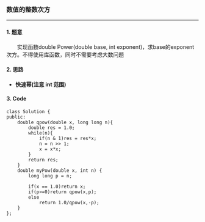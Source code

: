 ### 数值的整数次方

---

#### 1. 题意

&emsp;&emsp;实现函数double Power(double base, int exponent)，求base的exponent次方。不得使用库函数，同时不需要考虑大数问题

#### 2. 思路

- **快速幂(注意 int 范围)**

#### 3. Code

```
class Solution {
public:
    double qpow(double x, long long n){
        double res = 1.0;
        while(n){
            if(n & 1)res = res*x;
            n = n >> 1;
            x = x*x;
        }
        return res;
    }
    double myPow(double x, int n) {
        long long p = n;

        if(x == 1.0)return x;
        if(p>=0)return qpow(x,p);
        else
            return 1.0/qpow(x,-p);
    }
};
```